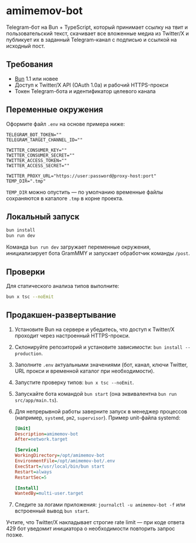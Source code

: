 # amimemov-bot

Telegram-бот на Bun + TypeScript, который принимает ссылку на твит и пользовательский текст, скачивает все вложенные медиа из Twitter/X и публикует их в заданный Telegram-канал с подписью и ссылкой на исходный пост.

## Требования

- [Bun](https://bun.sh/) 1.1 или новее
- Доступ к Twitter/X API (OAuth 1.0a) и рабочий HTTPS-прокси
- Токен Telegram-бота и идентификатор целевого канала

## Переменные окружения

Оформите файл `.env` на основе примера ниже:

```env
TELEGRAM_BOT_TOKEN=""
TELEGRAM_TARGET_CHANNEL_ID=""

TWITTER_CONSUMER_KEY=""
TWITTER_CONSUMER_SECRET=""
TWITTER_ACCESS_TOKEN=""
TWITTER_ACCESS_SECRET=""

TWITTER_PROXY_URL="https://user:password@proxy-host:port"
TEMP_DIR=".tmp"
```

`TEMP_DIR` можно опустить — по умолчанию временные файлы сохраняются в каталоге `.tmp` в корне проекта.

## Локальный запуск

```bash
bun install
bun run dev
```

Команда `bun run dev` загружает переменные окружения, инициализирует бота GramMMY и запускает обработчик команды `/post`.

## Проверки

Для статического анализа типов выполните:

```bash
bun x tsc --noEmit
```

## Продакшен-развертывание

1. Установите Bun на сервере и убедитесь, что доступ к Twitter/X проходит через настроенный HTTPS-прокси.
2. Склонируйте репозиторий и установите зависимости: `bun install --production`.
3. Заполните `.env` актуальными значениями (бот, канал, ключи Twitter, URL прокси и временной каталог при необходимости).
4. Запустите проверку типов: `bun x tsc --noEmit`.
5. Запускайте бота командой `bun start` (она эквивалентна `bun run src/app/main.ts`).
6. Для непрерывной работы заверните запуск в менеджер процессов (например, `systemd`, `pm2`, `supervisor`). Пример unit-файла systemd:

   ```ini
   [Unit]
   Description=amimemov-bot
   After=network.target

   [Service]
   WorkingDirectory=/opt/amimemov-bot
   EnvironmentFile=/opt/amimemov-bot/.env
   ExecStart=/usr/local/bin/bun start
   Restart=always
   RestartSec=5

   [Install]
   WantedBy=multi-user.target
   ```

7. Следите за логами приложения: `journalctl -u amimemov-bot -f` или встроенный вывод `bun start`.

Учтите, что Twitter/X накладывает строгие rate limit — при коде ответа 429 бот уведомит инициатора о необходимости повторить запрос позже.

